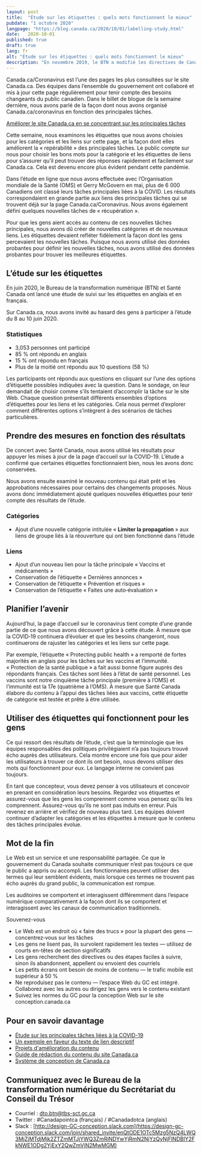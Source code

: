 ```yaml
---
layout: post
title:  "Étude sur les étiquettes : quels mots fonctionnent le mieux"
pubdate: "1 octobre 2020"
langpage: "https://blog.canada.ca/2020/10/01/labelling-study.html"
date:   2020-10-01
published: true
draft: true
lang: fr
alt: "Étude sur les étiquettes : quels mots fonctionnent le mieux"
description: "En novembre 2019, le BTN a modifié les directives de Canada.ca pour permettre l’utilisation du modèle afficher/masquer afin de présenter un choix entre des réponses mutuellement exclusives."
---
```

Canada.ca/Coronavirus est l’une des pages les plus consultées sur le site Canada.ca. Des équipes dans l’ensemble du gouvernement ont collaboré et mis à jour cette page régulièrement pour tenir compte des besoins changeants du public canadien. Dans le billet de blogue de la semaine dernière, nous avons parlé de la façon dont nous avons organisé Canada.ca/coronavirus en fonction des principales tâches.

[Améliorer le site Canada.ca en se concentrant sur les principales tâches](https://blogue.canada.ca/2020/09/24/taches-principales-a-la-COVID-19.html)
 
Cette semaine, nous examinons les étiquettes que nous avons choisies pour les catégories et les liens sur cette page, et la façon dont elles améliorent la « repérabilité » des principales tâches. Le public compte sur nous pour choisir les bons mots pour la catégorie et les étiquettes de liens pour s’assurer qu’il peut trouver des réponses rapidement et facilement sur Canada.ca. Cela est devenu encore plus évident pendant cette pandémie.

Dans l’étude en ligne que nous avons effectuée avec l’Organisation mondiale de la Santé (OMS) et Gerry McGovern en mai, plus de 6 000 Canadiens ont classé leurs tâches principales liées à la COVID. Les résultats correspondaient en grande partie aux liens des principales tâches qui se trouvent déjà sur la page Canada.ca/Coronavirus. Nous avons également défini quelques nouvelles tâches de «&nbsp;récupération&nbsp;».

Pour que les gens aient accès au contenu de ces nouvelles tâches principales, nous avons dû créer de nouvelles catégories et de nouveaux liens. Les étiquettes devaient refléter fidèlement la façon dont les gens percevaient les nouvelles tâches. Puisque nous avons utilisé des données probantes pour définir les nouvelles tâches, nous avons utilisé des données probantes pour trouver les meilleures étiquettes. 

## L’étude sur les étiquettes

En juin 2020, le Bureau de la transformation numérique (BTN) et Santé Canada ont lancé une étude de suivi sur les étiquettes en anglais et en français.
 
Sur Canada.ca, nous avons invité au hasard des gens à participer à l’étude du 8 au 10 juin 2020. 

### Statistiques

* 3,053 personnes ont participé
* 85 % ont répondu en anglais
* 15 % ont répondu en français
* Plus de la moitié ont répondu aux 10 questions (58 %)

Les participants ont répondu aux questions en cliquant sur l’une des options d’étiquette possibles indiquées avec la question. Dans le sondage, on leur demandait de choisir comme s’ils tentaient d’accomplir la tâche sur le site Web. Chaque question présentait différents ensembles d’options d’étiquettes pour les liens et les catégories. Cela nous permet d’explorer comment différentes options s’intègrent à des scénarios de tâches particulières.

## Prendre des mesures en fonction des résultats

De concert avec Santé Canada, nous avons utilisé les résultats pour appuyer les mises à jour de la page d’accueil sur la COVID-19. L’étude a confirmé que certaines étiquettes fonctionnaient bien, nous les avons donc conservées.
 
Nous avons ensuite examiné le nouveau contenu qui était prêt et les approbations nécessaires pour certains des changements proposés. Nous avons donc immédiatement ajouté quelques nouvelles étiquettes pour tenir compte des résultats de l’étude.

### Catégories

* Ajout d’une nouvelle catégorie intitulée «&nbsp;**Limiter la propagation**&nbsp;» aux liens de groupe liés à la réouverture qui ont bien fonctionné dans l’étude

### Liens

* Ajout d’un nouveau lien pour la tâche principale «&nbsp;Vaccins et médicaments&nbsp;»
* Conservation de l’étiquette «&nbsp;Dernières annonces&nbsp;»
* Conservation de l’étiquette «&nbsp;Prévention et risques&nbsp;»
* Conservation de l’étiquette «&nbsp;Faites une auto‑évaluation&nbsp;»

## Planifier l’avenir

Aujourd’hui, la page d’accueil sur le coronavirus tient compte d’une grande partie de ce que nous avons découvert grâce à cette étude. À mesure que la COVID‑19 continuera d’évoluer et que les besoins changeront, nous continuerons de rajuster les catégories et les liens sur cette page.

Par exemple, l’étiquette «&nbsp;Protecting public health&nbsp;» a remporté de fortes majorités en anglais pour les tâches sur les vaccins et l’immunité. «&nbsp;Protection de la santé publique&nbsp;» a fait aussi bonne figure auprès des répondants français. Ces tâches sont liées à l’état de santé personnel. Les vaccins sont notre cinquième tâche principale (première à l’OMS) et l’immunité est la 17e (quatrième à l’OMS). À mesure que Santé Canada élabore du contenu à l’appui des tâches liées aux vaccins, cette étiquette de catégorie est testée et prête à être utilisée. 

## Utiliser des étiquettes qui fonctionnent pour les gens

Ce qui ressort des résultats de l’étude, c’est que la terminologie que les équipes responsables des politiques privilégiaient n’a pas toujours trouvé écho auprès des utilisateurs. Cela montre encore une fois que pour aider les utilisateurs à trouver ce dont ils ont besoin, nous devons utiliser des mots qui fonctionnent pour eux. Le langage interne ne convient pas toujours.

En tant que concepteur, vous devez penser à vos utilisateurs et concevoir en prenant en considération leurs besoins. Regardez vos étiquettes et assurez-vous que les gens les comprennent comme vous pensez qu’ils les comprennent. Assurez-vous qu’ils ne sont pas induits en erreur. Puis revenez en arrière et vérifiez de nouveau plus tard. Les équipes doivent continuer d’adapter les catégories et les étiquettes à mesure que le contenu des tâches principales évolue. 

## Mot de la fin

Le Web est un service et une responsabilité partagée. Ce que le gouvernement du Canada souhaite communiquer n’est pas toujours ce que le public a appris ou accompli. Les fonctionnaires peuvent utiliser des termes qui leur semblent évidents, mais lorsque ces termes ne trouvent pas écho auprès du grand public, la communication est rompue.
 
Les auditoires se comportent et interagissent différemment dans l’espace numérique comparativement à la façon dont ils se comportent et interagissent avec les canaux de communication traditionnels. 

Souvenez-vous

* Le Web est un endroit où «&nbsp;faire des trucs&nbsp;» pour la plupart des gens — concentrez‑vous sur les tâches
* Les gens ne lisent pas, ils survolent rapidement les textes — utilisez de courts en-têtes de section significatifs
* Les gens recherchent des directives ou des étapes faciles à suivre, sinon ils abandonnent, appellent ou envoient des courriels
* Les petits écrans ont besoin de moins de contenu — le trafic mobile est supérieur à 50 %
* Ne reproduisez pas le contenu — l’espace Web du GC est intégré. Collaborez avec les autres ou dirigez les gens vers le contenu existant
* Suivez les normes du GC pour la conception Web sur le site conception.canada.ca

## Pour en savoir davantage

* [Étude sur les principales tâches liées à la COVID-19](https://blogue.canada.ca/2020/09/24/taches-principales-a-la-COVID-19.html)
* [Un exemple en faveur du texte de lien descriptif](https://blogue.canada.ca/2020/05/26/texte-de-lien-descriptif.html)
* [Projets d'amélioration du contenu](https://blogue.canada.ca/pages/apercu-projet.html)
* [Guide de rédaction du contenu du site Canada.ca](https://www.canada.ca/fr/secretariat-conseil-tresor/services/communications-gouvernementales/guide-redaction-contenu-canada.html)
* [Système de conception de Canada.ca](https://www.canada.ca/fr/gouvernement/a-propos/systeme-conception.html)

## Communiquez avec le Bureau de la transformation numérique du Secrétariat du Conseil du Trésor 
* Courriel : [dto.btn@tbs-sct.gc.ca](mailto:dto.btn@tbs-sct.gc.ca)
* Twitter :  #Canadapointca (français) / #Canadadotca (anglais)
* Slack : [http://design-GC-conception.slack.com](https://design-gc-conception.slack.com/join/shared_invite/enQtODE1OTc5Mzg5NzQ4LWQ3MjZjMTdjMjk2ZTZmMTJjYWQ3ZmRiNDYwYjRmN2NjYzQyNjFlNDBlY2FkNWE1ODg2YjExY2QwZmVjN2MwMGM)
